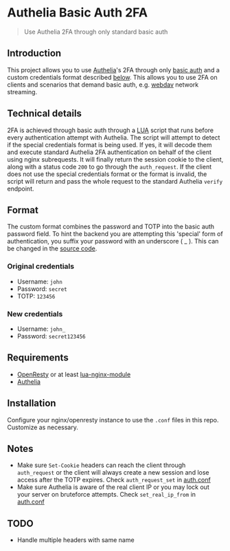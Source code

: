 # Authelia Basic Auth 2FA
> Use Authelia 2FA through only standard basic auth

## Introduction
This project allows you to use [Authelia](https://github.com/authelia/authelia)'s 2FA through only [basic auth](https://developer.mozilla.org/en-US/docs/Web/HTTP/Authentication) and a
custom credentials format described [below](#format). This allows you to use 2FA on clients and scenarios
that demand basic auth, e.g. [webdav](https://en.wikipedia.org/wiki/WebDAV) network streaming.

## Technical details
2FA is achieved through basic auth through a [LUA](https://www.lua.org/about.html) script that runs before every authentication attempt with Authelia. The script will attempt to detect if the special credentials format is being used. If yes, it will decode them and execute standard Authelia 2FA authentication on behalf of the client using nginx subrequests. It will finally return the session cookie to the client, along with a status code `200` to go through the `auth_request`. If the client does not use the special credentials format or the format is invalid, the script will return and pass the whole request to the standard Authelia `verify` endpoint. 

## Format
The custom format combines the password and TOTP into the basic auth password field. To hint the backend you are attempting this 'special' form of authentication, you suffix your password with an underscore ( _ ). This can be changed in the [source code](legacy_2auth.lua).

### Original credentials
- Username: `john`
- Password: `secret`
- TOTP: `123456`

### New credentials
- Username: `john_`
- Password: `secret123456`

## Requirements
- [OpenResty](https://openresty.org/en/) or at least [lua-nginx-module](https://github.com/openresty/lua-nginx-module)
- [Authelia](https://github.com/authelia/authelia)

## Installation
Configure your nginx/openresty instance to use the `.conf` files in this repo. Customize as necessary.

## Notes
- Make sure `Set-Cookie` headers can reach the client through `auth_request` or the client will always create a new session and lose access after the TOTP expires. Check `auth_request_set` in [auth.conf](auth.conf)
- Make sure Authelia is aware of the real client IP or you may lock out your server on bruteforce attempts. Check `set_real_ip_from` in [auth.conf](auth.conf)

## TODO
- Handle multiple headers with same name
